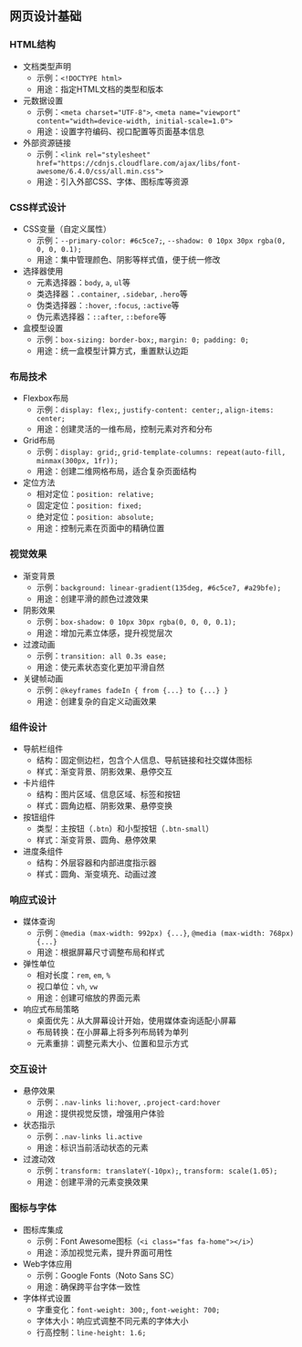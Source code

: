 ## 网页设计基础

### HTML结构
- 文档类型声明
  - 示例：`<!DOCTYPE html>`
  - 用途：指定HTML文档的类型和版本
- 元数据设置
  - 示例：`<meta charset="UTF-8">`, `<meta name="viewport" content="width=device-width, initial-scale=1.0">`
  - 用途：设置字符编码、视口配置等页面基本信息
- 外部资源链接
  - 示例：`<link rel="stylesheet" href="https://cdnjs.cloudflare.com/ajax/libs/font-awesome/6.4.0/css/all.min.css">`
  - 用途：引入外部CSS、字体、图标库等资源

### CSS样式设计
- CSS变量（自定义属性）
  - 示例：`--primary-color: #6c5ce7;`, `--shadow: 0 10px 30px rgba(0, 0, 0, 0.1);`
  - 用途：集中管理颜色、阴影等样式值，便于统一修改
- 选择器使用
  - 元素选择器：`body`, `a`, `ul`等
  - 类选择器：`.container`, `.sidebar`, `.hero`等
  - 伪类选择器：`:hover`, `:focus`, `:active`等
  - 伪元素选择器：`::after`, `::before`等
- 盒模型设置
  - 示例：`box-sizing: border-box;`, `margin: 0; padding: 0;`
  - 用途：统一盒模型计算方式，重置默认边距

### 布局技术
- Flexbox布局
  - 示例：`display: flex;`, `justify-content: center;`, `align-items: center;`
  - 用途：创建灵活的一维布局，控制元素对齐和分布
- Grid布局
  - 示例：`display: grid;`, `grid-template-columns: repeat(auto-fill, minmax(300px, 1fr));`
  - 用途：创建二维网格布局，适合复杂页面结构
- 定位方法
  - 相对定位：`position: relative;`
  - 固定定位：`position: fixed;`
  - 绝对定位：`position: absolute;`
  - 用途：控制元素在页面中的精确位置

### 视觉效果
- 渐变背景
  - 示例：`background: linear-gradient(135deg, #6c5ce7, #a29bfe);`
  - 用途：创建平滑的颜色过渡效果
- 阴影效果
  - 示例：`box-shadow: 0 10px 30px rgba(0, 0, 0, 0.1);`
  - 用途：增加元素立体感，提升视觉层次
- 过渡动画
  - 示例：`transition: all 0.3s ease;`
  - 用途：使元素状态变化更加平滑自然
- 关键帧动画
  - 示例：`@keyframes fadeIn { from {...} to {...} }`
  - 用途：创建复杂的自定义动画效果

### 组件设计
- 导航栏组件
  - 结构：固定侧边栏，包含个人信息、导航链接和社交媒体图标
  - 样式：渐变背景、阴影效果、悬停交互
- 卡片组件
  - 结构：图片区域、信息区域、标签和按钮
  - 样式：圆角边框、阴影效果、悬停变换
- 按钮组件
  - 类型：主按钮（`.btn`）和小型按钮（`.btn-small`）
  - 样式：渐变背景、圆角、悬停效果
- 进度条组件
  - 结构：外层容器和内部进度指示器
  - 样式：圆角、渐变填充、动画过渡

### 响应式设计
- 媒体查询
  - 示例：`@media (max-width: 992px) {...}`, `@media (max-width: 768px) {...}`
  - 用途：根据屏幕尺寸调整布局和样式
- 弹性单位
  - 相对长度：`rem`, `em`, `%`
  - 视口单位：`vh`, `vw`
  - 用途：创建可缩放的界面元素
- 响应式布局策略
  - 桌面优先：从大屏幕设计开始，使用媒体查询适配小屏幕
  - 布局转换：在小屏幕上将多列布局转为单列
  - 元素重排：调整元素大小、位置和显示方式

### 交互设计
- 悬停效果
  - 示例：`.nav-links li:hover`, `.project-card:hover`
  - 用途：提供视觉反馈，增强用户体验
- 状态指示
  - 示例：`.nav-links li.active`
  - 用途：标识当前活动状态的元素
- 过渡动效
  - 示例：`transform: translateY(-10px);`, `transform: scale(1.05);`
  - 用途：创建平滑的元素变换效果

### 图标与字体
- 图标库集成
  - 示例：Font Awesome图标（`<i class="fas fa-home"></i>`）
  - 用途：添加视觉元素，提升界面可用性
- Web字体应用
  - 示例：Google Fonts（Noto Sans SC）
  - 用途：确保跨平台字体一致性
- 字体样式设置
  - 字重变化：`font-weight: 300;`, `font-weight: 700;`
  - 字体大小：响应式调整不同元素的字体大小
  - 行高控制：`line-height: 1.6;`